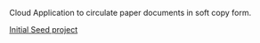 Cloud Application to circulate paper documents in soft copy form.

[Initial Seed project](https://github.com/nikhilnxvverma1/angular2-express-orientjs-seed)
